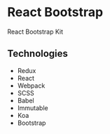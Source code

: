 # React Bootstrap
React Bootstrap Kit

## Technologies
* Redux
* React
* Webpack
* SCSS
* Babel
* Immutable
* Koa
* Bootstrap
